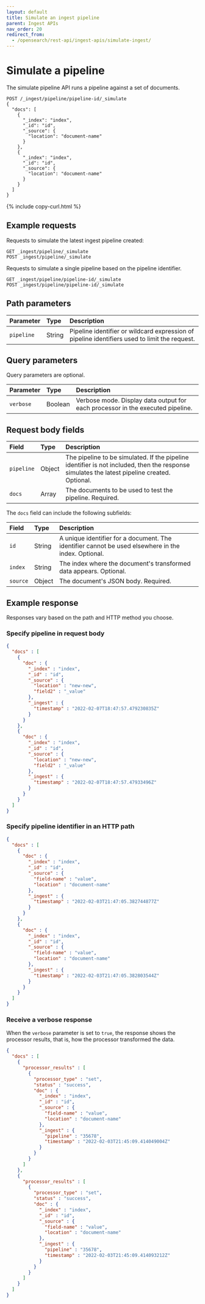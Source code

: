 ```yaml
---
layout: default
title: Simulate an ingest pipeline
parent: Ingest APIs
nav_order: 20
redirect_from:
  - /opensearch/rest-api/ingest-apis/simulate-ingest/
---
```


# Simulate a pipeline

The simulate pipeline API runs a pipeline against a set of documents.

```
POST /_ingest/pipeline/pipeline-id/_simulate
{
  "docs": [
    {
      "_index": "index",
      "_id": "id",
      "_source": {
        "location": "document-name"
      }
    },
    {
      "_index": "index",
      "_id": "id",
      "_source": {
        "location": "document-name"
      }
    }
  ]
}
```
{% include copy-curl.html %}

## Example requests

Requests to simulate the latest ingest pipeline created:

```
GET _ingest/pipeline/_simulate
POST _ingest/pipeline/_simulate
```

Requests to simulate a single pipeline based on the pipeline identifier.

```
GET _ingest/pipeline/pipeline-id/_simulate
POST _ingest/pipeline/pipeline-id/_simulate
```

## Path parameters

Parameter | Type | Description
:--- | :--- | :---
`pipeline` | String | Pipeline identifier or wildcard expression of pipeline identifiers used to limit the request. 

## Query parameters 

Query parameters are optional.

Parameter | Type | Description
:--- | :--- | :---
`verbose` | Boolean | Verbose mode. Display data output for each processor in the executed pipeline.

## Request body fields

Field | Type | Description
:--- | :--- | :---
`pipeline` | Object | The pipeline to be simulated. If the pipeline identifier is not included, then the response simulates the latest pipeline created. Optional.
`docs` | Array | The documents to be used to test the pipeline. Required.

The `docs` field can include the following subfields:

Field | Type | Description
:--- | :--- | :---
`id` | String | A unique identifier for a document. The identifier cannot be used elsewhere in the index. Optional.
`index` | String | The index where the document's transformed data appears. Optional.
`source` | Object | The document's JSON body. Required.

## Example response

Responses vary based on the path and HTTP method you choose. 

### Specify pipeline in request body

```json
{
  "docs" : [
    {
      "doc" : {
        "_index" : "index",
        "_id" : "id",
        "_source" : {
          "location" : "new-new",
          "field2" : "_value"
        },
        "_ingest" : {
          "timestamp" : "2022-02-07T18:47:57.479230835Z"
        }
      }
    },
    {
      "doc" : {
        "_index" : "index",
        "_id" : "id",
        "_source" : {
          "location" : "new-new",
          "field2" : "_value"
        },
        "_ingest" : {
          "timestamp" : "2022-02-07T18:47:57.47933496Z"
        }
      }
    }
  ]
}
```

### Specify pipeline identifier in an HTTP path

```json
{
  "docs" : [
    {
      "doc" : {
        "_index" : "index",
        "_id" : "id",
        "_source" : {
          "field-name" : "value",
          "location" : "document-name"
        },
        "_ingest" : {
          "timestamp" : "2022-02-03T21:47:05.382744877Z"
        }
      }
    },
    {
      "doc" : {
        "_index" : "index",
        "_id" : "id",
        "_source" : {
          "field-name" : "value",
          "location" : "document-name"
        },
        "_ingest" : {
          "timestamp" : "2022-02-03T21:47:05.382803544Z"
        }
      }
    }
  ]
}
```

### Receive a verbose response 

When the `verbose` parameter is set to `true`, the response shows the processor results, that is, how the processor transformed the data. 

```json
{
  "docs" : [
    {
      "processor_results" : [
        {
          "processor_type" : "set",
          "status" : "success",
          "doc" : {
            "_index" : "index",
            "_id" : "id",
            "_source" : {
              "field-name" : "value",
              "location" : "document-name"
            },
            "_ingest" : {
              "pipeline" : "35678",
              "timestamp" : "2022-02-03T21:45:09.414049004Z"
            }
          }
        }
      ]
    },
    {
      "processor_results" : [
        {
          "processor_type" : "set",
          "status" : "success",
          "doc" : {
            "_index" : "index",
            "_id" : "id",
            "_source" : {
              "field-name" : "value",
              "location" : "document-name"
            },
            "_ingest" : {
              "pipeline" : "35678",
              "timestamp" : "2022-02-03T21:45:09.414093212Z"
            }
          }
        }
      ]
    }
  ]
}
```
